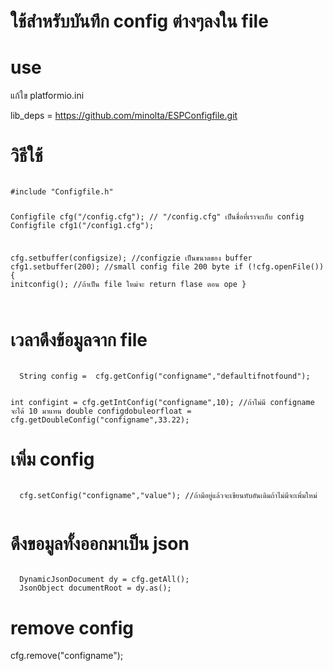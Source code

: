 <h1>ใช้สำหรับบันทึก config ต่างๆลงใน file</h1>

<h1>use</h1>
แก้ใข platformio.ini

lib_deps = https://github.com/minolta/ESPConfigfile.git

<h1>วิธีใช้</h1>
<code>
#include "Configfile.h"


Configfile cfg("/config.cfg"); // "/config.cfg" เป็นชื่อที่เราจะเก็บ config
Configfile cfg1("/config1.cfg");


  cfg.setbuffer(configsize); //configzie เป็นขนาดของ buffer
  cfg1.setbuffer(200); //small config file 200 byte
  if (!cfg.openFile())
  {
    initconfig(); //ถ้าเป็น file ใหม่จะ return flase ตอน ope
  }

  

</code>
  <h1>เวลาดึงข้อมูลจาก file</h1>
<code>
  String config =  cfg.getConfig("configname","defaultifnotfound");

  int configint = cfg.getIntConfig("configname",10); //ถ้าไม่มี configname จะได้ 10 มาแทน
  double configdobuleorfloat = cfg.getDoubleConfig("configname",33.22);
</code>
  <h1>เพิ่ม config</h1>

  <code>
  cfg.setConfig("configname","value"); //ถ้ามีอยู่แล้วจะเขียนทับอันเดิมถ้าไม่มีจะเพิ่มใหม่
  </code>

  <h1>ดึงขอมูลทั้งออกมาเป็น json</h1>
<code>
  DynamicJsonDocument dy = cfg.getAll();
  JsonObject documentRoot = dy.as<JsonObject>();
</code>
<h1>remove config</h1>

cfg.remove("configname");


  

  

